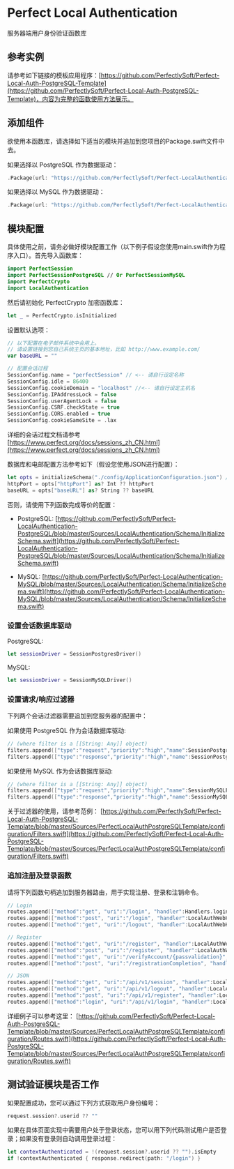 # Perfect Local Authentication

服务器端用户身份验证函数库

## 参考实例

请参考如下链接的模板应用程序：[https://github.com/PerfectlySoft/Perfect-Local-Auth-PostgreSQL-Template](https://github.com/PerfectlySoft/Perfect-Local-Auth-PostgreSQL-Template)，内容为完整的函数使用方法展示。

## 添加组件

欲使用本函数库，请选择如下适当的模块并追加到您项目的Package.swift文件中去。

如果选择以 PostgreSQL 作为数据驱动：

``` swift
.Package(url: "https://github.com/PerfectlySoft/Perfect-LocalAuthentication-PostgreSQL.git", majorVersion: 1)
```

如果选择以 MySQL 作为数据驱动：

``` swift
.Package(url: "https://github.com/PerfectlySoft/Perfect-LocalAuthentication-MySQL.git", majorVersion: 1)
```

## 模块配置

具体使用之前，请务必做好模块配置工作（以下例子假设您使用main.swift作为程序入口）。首先导入函数库：

``` swift
import PerfectSession
import PerfectSessionPostgreSQL // Or PerfectSessionMySQL
import PerfectCrypto
import LocalAuthentication
```

然后请初始化 PerfectCrypto 加密函数库：

``` swift
let _ = PerfectCrypto.isInitialized
```

设置默认选项：

``` swift
// 以下配置在电子邮件系统中会用上。
// 请设置链接到您自己系统主页的基本地址，比如 http://www.example.com/
var baseURL = ""

// 配置会话过程
SessionConfig.name = "perfectSession" // <-- 请自行设定名称
SessionConfig.idle = 86400
SessionConfig.cookieDomain = "localhost" //<-- 请自行设定主机名
SessionConfig.IPAddressLock = false
SessionConfig.userAgentLock = false
SessionConfig.CSRF.checkState = true
SessionConfig.CORS.enabled = true
SessionConfig.cookieSameSite = .lax
```

详细的会话过程文档请参考 [https://www.perfect.org/docs/sessions_zh_CN.html](https://www.perfect.org/docs/sessions_zh_CN.html)

数据库和电邮配置方法参考如下（假设您使用JSON进行配置）：

``` swift
let opts = initializeSchema("./config/ApplicationConfiguration.json") // <-- 该JSON文件包含数据库和邮件配置信息
httpPort = opts["httpPort"] as? Int ?? httpPort
baseURL = opts["baseURL"] as? String ?? baseURL
```

否则，请使用下列函数完成等价的配置：

* PostgreSQL: [https://github.com/PerfectlySoft/Perfect-LocalAuthentication-PostgreSQL/blob/master/Sources/LocalAuthentication/Schema/InitializeSchema.swift](https://github.com/PerfectlySoft/Perfect-LocalAuthentication-PostgreSQL/blob/master/Sources/LocalAuthentication/Schema/InitializeSchema.swift)

* MySQL: [https://github.com/PerfectlySoft/Perfect-LocalAuthentication-MySQL/blob/master/Sources/LocalAuthentication/Schema/InitializeSchema.swift](https://github.com/PerfectlySoft/Perfect-LocalAuthentication-MySQL/blob/master/Sources/LocalAuthentication/Schema/InitializeSchema.swift)

### 设置会话数据库驱动

PostgreSQL: 

``` swift
let sessionDriver = SessionPostgresDriver()
```

MySQL: 

``` swift
let sessionDriver = SessionMySQLDriver()
```

### 设置请求/响应过滤器

下列两个会话过滤器需要追加到您服务器的配置中：

如果使用 PostgreSQL 作为会话数据库驱动:

``` swift
// (where filter is a [[String: Any]] object)
filters.append(["type":"request","priority":"high","name":SessionPostgresFilter.filterAPIRequest])
filters.append(["type":"response","priority":"high","name":SessionPostgresFilter.filterAPIResponse])
```

如果使用 MySQL 作为会话数据库驱动:

``` swift
// (where filter is a [[String: Any]] object)
filters.append(["type":"request","priority":"high","name":SessionMySQLFilter.filterAPIRequest])
filters.append(["type":"response","priority":"high","name":SessionMySQLFilter.filterAPIResponse])
```

关于过滤器的使用，请参考范例： [https://github.com/PerfectlySoft/Perfect-Local-Auth-PostgreSQL-Template/blob/master/Sources/PerfectLocalAuthPostgreSQLTemplate/configuration/Filters.swift](https://github.com/PerfectlySoft/Perfect-Local-Auth-PostgreSQL-Template/blob/master/Sources/PerfectLocalAuthPostgreSQLTemplate/configuration/Filters.swift)

### 追加注册及登录函数

请将下列函数句柄追加到服务器路由，用于实现注册、登录和注销命令。

``` swift
// Login
routes.append(["method":"get", "uri":"/login", "handler":Handlers.login]) // simply a serving of the login GET
routes.append(["method":"post", "uri":"/login", "handler":LocalAuthWebHandlers.login])
routes.append(["method":"get", "uri":"/logout", "handler":LocalAuthWebHandlers.logout])

// Register
routes.append(["method":"get", "uri":"/register", "handler":LocalAuthWebHandlers.register])
routes.append(["method":"post", "uri":"/register", "handler":LocalAuthWebHandlers.registerPost])
routes.append(["method":"get", "uri":"/verifyAccount/{passvalidation}", "handler":LocalAuthWebHandlers.registerVerify])
routes.append(["method":"post", "uri":"/registrationCompletion", "handler":LocalAuthWebHandlers.registerCompletion])

// JSON
routes.append(["method":"get", "uri":"/api/v1/session", "handler":LocalAuthJSONHandlers.session])
routes.append(["method":"get", "uri":"/api/v1/logout", "handler":LocalAuthJSONHandlers.logout])
routes.append(["method":"post", "uri":"/api/v1/register", "handler":LocalAuthJSONHandlers.register])
routes.append(["method":"login", "uri":"/api/v1/login", "handler":LocalAuthJSONHandlers.login])
```

详细例子可以参考这里： [https://github.com/PerfectlySoft/Perfect-Local-Auth-PostgreSQL-Template/blob/master/Sources/PerfectLocalAuthPostgreSQLTemplate/configuration/Routes.swift](https://github.com/PerfectlySoft/Perfect-Local-Auth-PostgreSQL-Template/blob/master/Sources/PerfectLocalAuthPostgreSQLTemplate/configuration/Routes.swift)

## 测试验证模块是否工作

如果配置成功，您可以通过下列方式获取用户身份编号：

``` swift
request.session?.userid ?? ""
```

如果在具体页面实现中需要用户处于登录状态，您可以用下列代码测试用户是否登录；如果没有登录则自动调用登录过程：

``` swift
let contextAuthenticated = !(request.session?.userid ?? "").isEmpty
if !contextAuthenticated { response.redirect(path: "/login") }
```